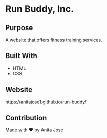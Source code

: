# Run Buddy, Inc.

## Purpose
A website that offers fitness training services.

## Built With
* HTML
* CSS

## Website
https://anitajose1.github.io/run-buddy/

## Contribution
Made with ❤️ by Anita Jose

